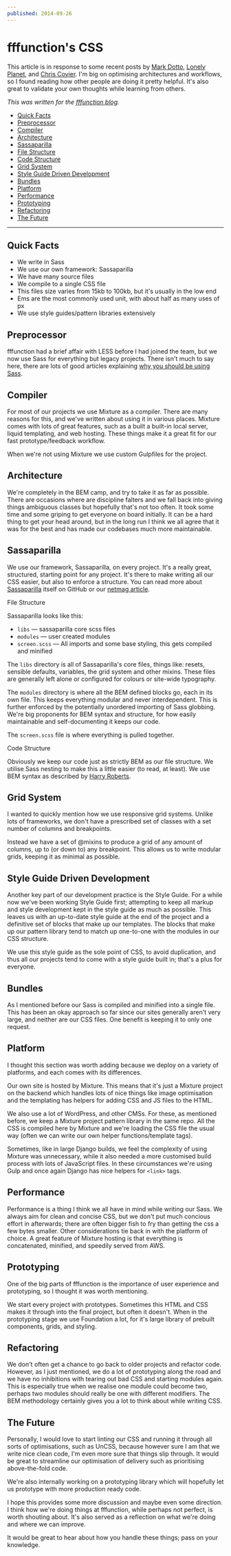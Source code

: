 ```yaml
---
published: 2014-09-26
---
```


# fffunction's CSS

This article is in response to some recent posts by
[Mark Dotto](http://markdotto.com/2014/07/23/githubs-css/),
[Lonely Planet](http://ianfeather.co.uk/css-at-lonely-planet/), and
[Chris Coyier](http://codepen.io/chriscoyier/blog/codepens-css). I'm big on
optimising architectures and workflows, so I found reading how other people are
doing it pretty helpful. It's also great to validate your own thoughts while
learning from others.

_This was written for the
[fffunction blog](http://blog.fffunction.co/article/functions-css)._

- [Quick Facts](https://github.com/danreeves/danreev.es/blob/old/_posts/2014-09-26-fffunctions-css.md#quick-facts)
- [Preprocessor](https://github.com/danreeves/danreev.es/blob/old/_posts/2014-09-26-fffunctions-css.md#preprocessor)
- [Compiler](https://github.com/danreeves/danreev.es/blob/old/_posts/2014-09-26-fffunctions-css.md#compiler)
- [Architecture](https://github.com/danreeves/danreev.es/blob/old/_posts/2014-09-26-fffunctions-css.md#architecture)
- [Sassaparilla](https://github.com/danreeves/danreev.es/blob/old/_posts/2014-09-26-fffunctions-css.md#sassaparilla)
- [File Structure](https://github.com/danreeves/danreev.es/blob/old/_posts/2014-09-26-fffunctions-css.md#file-structure)
- [Code Structure](https://github.com/danreeves/danreev.es/blob/old/_posts/2014-09-26-fffunctions-css.md#code-structure)
- [Grid System](https://github.com/danreeves/danreev.es/blob/old/_posts/2014-09-26-fffunctions-css.md#grid-system)
- [Style Guide Driven Development](https://github.com/danreeves/danreev.es/blob/old/_posts/2014-09-26-fffunctions-css.md#style-guide-driven-development)
- [Bundles](https://github.com/danreeves/danreev.es/blob/old/_posts/2014-09-26-fffunctions-css.md#bundles)
- [Platform](https://github.com/danreeves/danreev.es/blob/old/_posts/2014-09-26-fffunctions-css.md#platform)
- [Performance](https://github.com/danreeves/danreev.es/blob/old/_posts/2014-09-26-fffunctions-css.md#performance)
- [Prototyping](https://github.com/danreeves/danreev.es/blob/old/_posts/2014-09-26-fffunctions-css.md#prototyping)
- [Refactoring](https://github.com/danreeves/danreev.es/blob/old/_posts/2014-09-26-fffunctions-css.md#refactoring)
- [The Future](https://github.com/danreeves/danreev.es/blob/old/_posts/2014-09-26-fffunctions-css.md#the-future)

---

## Quick Facts

- We write in Sass
- We use our own framework: Sassaparilla
- We have many source files
- We compile to a single CSS file
- This files size varies from 15kb to 100kb, but it's usually in the low end
- Ems are the most commonly used unit, with about half as many uses of px
- We use style guides/pattern libraries extensively

## Preprocessor

fffunction had a brief affair with LESS before I had joined the team, but we now
use Sass for everything but legacy projects. There isn't much to say here, there
are lots of good articles explaining
[why you should be using Sass](http://alistapart.com/article/why-sass).

## Compiler

For most of our projects we use Mixture as a compiler. There are many reasons
for this, and we've written about using it in various places. Mixture comes with
lots of great features, such as a built a built-in local server, liquid
templating, and web hosting. These things make it a great fit for our fast
prototype/feedback workflow.

When we're not using Mixture we use custom Gulpfiles for the project.

## Architecture

We're completely in the BEM camp, and try to take it as far as possible. There
are occasions where are discipline falters and we fall back into giving things
ambiguous classes but hopefully that's not too often. It took some time and some
griping to get everyone on board initially. It can be a hard thing to get your
head around, but in the long run I think we all agree that it was for the best
and has made our codebases much more maintainable.

## Sassaparilla

We use our framework, Sassaparilla, on every project. It's a really great,
structured, starting point for any project. It's there to make writing all our
CSS easier, but also to enforce a structure. You can read more about
[Sassaparilla](http://sass.fffunction.co/) itself on GitHub or our
[netmag article](http://www.creativebloq.com/web-design/start-web-projects-faster-sassaparilla-11135367).

File Structure

Sassaparilla looks like this:

- `libs` — sassaparilla core scss files
- `modules` — user created modules
- `screen.scss` — All imports and some base styling, this gets compiled and
  minified

The `libs` directory is all of Sassaparilla's core files, things like: resets,
sensible defaults, variables, the grid system and other mixins. These files are
generally left alone or configured for colours or site-wide typography.

The `modules` directory is where all the BEM defined blocks go, each in its own
file. This keeps everything modular and never interdependent. This is further
enforced by the potentially unordered importing of Sass globbing. We're big
proponents for BEM syntax and structure, for how easily maintainable and
self-documenting it keeps our code.

The `screen.scss` file is where everything is pulled together.

Code Structure

Obviously we keep our code just as strictly BEM as our file structure. We
utilise Sass nesting to make this a little easier (to read, at least). We use
BEM syntax as described by
[Harry Roberts](http://csswizardry.com/2013/01/mindbemding-getting-your-head-round-bem-syntax/).

## Grid System

I wanted to quickly mention how we use responsive grid systems. Unlike lots of
frameworks, we don't have a prescribed set of classes with a set number of
columns and breakpoints.

Instead we have a set of @mixins to produce a grid of any amount of columns, up
to (or down to) any breakpoint. This allows us to write modular grids, keeping
it as minimal as possible.

## Style Guide Driven Development

Another key part of our development practice is the Style Guide. For a while now
we've been working Style Guide first; attempting to keep all markup and style
development kept in the style guide as much as possible. This leaves us with an
up-to-date style guide at the end of the project and a definitive set of blocks
that make up our templates. The blocks that make up our pattern library tend to
match up one-to-one with the modules in our CSS structure.

We use this style guide as the sole point of CSS, to avoid duplication, and thus
all our projects tend to come with a style guide built in; that's a plus for
everyone.

## Bundles

As I mentioned before our Sass is compiled and minified into a single file. This
has been an okay approach so far since our sites generally aren't very large,
and neither are our CSS files. One benefit is keeping it to only one request.

## Platform

I thought this section was worth adding because we deploy on a variety of
platforms, and each comes with its differences.

Our own site is hosted by Mixture. This means that it's just a Mixture project
on the backend which handles lots of nice things like image optimisation and the
templating has helpers for adding CSS and JS files to the HTML.

We also use a lot of WordPress, and other CMSs. For these, as mentioned before,
we keep a Mixture project pattern library in the same repo. All the CSS is
compiled here by Mixture and we're loading the CSS file the usual way (often we
can write our own helper functions/template tags).

Sometimes, like in large Django builds, we feel the complexity of using Mixture
was unnecessary, while it also needed a more customised build process with lots
of JavaScript files. In these circumstances we're using Gulp and once again
Django has nice helpers for `<link>` tags.

## Performance

Performance is a thing I think we all have in mind while writing our Sass. We
always aim for clean and concise CSS, but we don't put much concious effort in
afterwards; there are often bigger fish to fry than getting the css a few bytes
smaller. Other considerations tie back in with the platform of choice. A great
feature of Mixture hosting is that everything is concatenated, minified, and
speedily served from AWS.

## Prototyping

One of the big parts of fffunction is the importance of user experience and
prototyping, so I thought it was worth mentioning.

We start every project with prototypes. Sometimes this HTML and CSS makes it
through into the final project, but often it doesn't. When in the prototyping
stage we use Foundation a lot, for it's large library of prebuilt components,
grids, and styling.

## Refactoring

We don't often get a chance to go back to older projects and refactor code.
However, as I just mentioned, we do a lot of prototyping along the road and we
have no inhibitions with tearing out bad CSS and starting modules again. This is
especially true when we realise one module could become two, perhaps two modules
should really be one with different modifiers. The BEM methodology certainly
gives you a lot to think about while writing CSS.

## The Future

Personally, I would love to start linting our CSS and running it through all
sorts of optimisations, such as UnCSS, because however sure I am that we write
nice clean code, I'm even more sure that things slip through. It would be great
to streamline our optimisation of delivery such as prioritising above-the-fold
code.

We're also internally working on a prototyping library which will hopefully let
us prototype with more production ready code.

I hope this provides some more discussion and maybe even some direction. I think
how we're doing things at fffunction, while perhaps not perfect, is worth
shouting about. It's also served as a reflection on what we're doing and where
we can improve.

It would be great to hear about how you handle these things; pass on your
knowledge.
